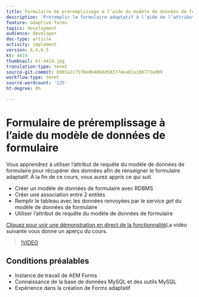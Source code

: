 ```yaml
---
title: Formulaire de préremplissage à l’aide du modèle de données de formulaire
description: 'Préremplir le formulaire adaptatif à l’aide de l’attribut de requête du modèle de données de formulaire '
feature: adaptive-forms
topics: development
audience: developer
doc-type: article
activity: implement
version: 6.4,6.5
kt: 4419
thumbnail: kt-4419.jpg
translation-type: tm+mt
source-git-commit: b085a2c75f8e0b4860d503774ea01a108773ad09
workflow-type: tm+mt
source-wordcount: '125'
ht-degree: 0%

---
```



# Formulaire de préremplissage à l’aide du modèle de données de formulaire

Vous apprendrez à utiliser l’attribut de requête du modèle de données de formulaire pour récupérer des données afin de renseigner le formulaire adaptatif.
À la fin de ce cours, vous aurez appris ce qui suit.

* Créer un modèle de données de formulaire avec RDBMS
* Créer une association entre 2 entités
* Remplir le tableau avec les données renvoyées par le service _get_ du modèle de données de formulaire
* Utiliser l’attribut de requête du modèle de données de formulaire


[Cliquez pour voir une démonstration en direct de la fonctionnalité](https://forms.enablementadobe.com/content/dam/formsanddocuments/fdmwithrequestparameterinurl/jcr:content?wcmmode=disabled&amp;empID=207)La vidéo suivante vous donne un aperçu du cours.
>[!VIDEO](https://video.tv.adobe.com/v/36387/quality=9)

## Conditions préalables

* Instance de travail de AEM Forms
* Connaissance de la base de données MySQL et des outils MySQL
* Expérience dans la création de Forms adaptatif


